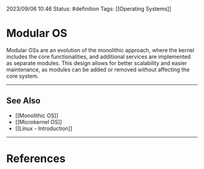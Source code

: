 2023/09/06 10:46
Status: #definition
Tags: [[Operating Systems]]

# Modular OS

Modular OSs are an evolution of the monolithic approach, where the kernel includes the core functionalities, and additional services are implemented as separate modules. This design allows for better scalability and easier maintenance, as modules can be added or removed without affecting the core system.

---
## See Also
- [[Monolithic OS]]
- [[Microkernel OS]]
- [[Linux - Introduction]]

---
# References
